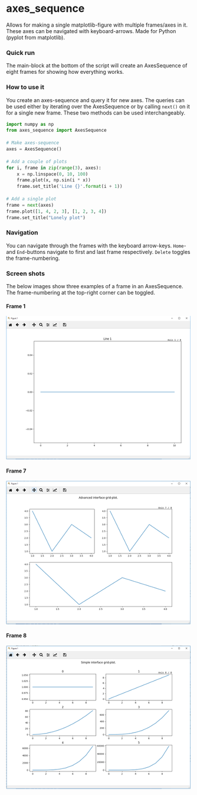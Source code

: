 # axes_sequence
Allows for making a single matplotlib-figure with multiple frames/axes in it. These axes can be navigated with keyboard-arrows. Made for Python (pyplot from matplotlib).

### Quick run

The main-block at the bottom of the script will create an AxesSequence of eight frames for showing how 
everything works.

### How to use it
You create an axes-sequence and query it for new axes. The queries can be used either by iterating over the AxesSequence
or by calling `next()` on it for a single new frame. These two methods can be used interchangeably.
```python
import numpy as np
from axes_sequence import AxesSequence

# Make axes-sequence
axes = AxesSequence()

# Add a couple of plots
for i, frame in zip(range(3), axes):
    x = np.linspace(0, 10, 100)
    frame.plot(x, np.sin(i * x))
    frame.set_title('Line {}'.format(i + 1))
    
# Add a single plot
frame = next(axes)
frame.plot([1, 4, 2, 3], [1, 2, 3, 4])
frame.set_title("Lonely plot")
```

### Navigation
You can navigate through the frames with the keyboard arrow-keys. `Home`- and `End`-buttons navigate to first and last 
frame respectively. `Delete` toggles the frame-numbering.  


[screen1]: https://github.com/North-Guard/axes_sequence/blob/master/screenshots/screen1.PNG "First frame."
[screen2]: https://github.com/North-Guard/axes_sequence/blob/master/screenshots/screen2.PNG "Seventh frame."
[screen3]: https://github.com/North-Guard/axes_sequence/blob/master/screenshots/screen3.PNG "Eighth frame."

### Screen shots

The below images show three examples of a frame in an AxesSequence. The frame-numbering at the top-right corner can be toggled.

#### Frame 1
![alt text][screen1]

#### Frame 7
![alt text][screen2]  

#### Frame 8
![alt text][screen3]    

